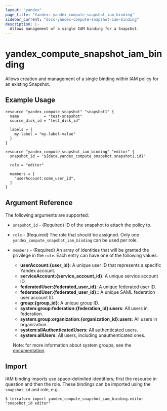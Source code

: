 ```yaml
---
layout: "yandex"
page_title: "Yandex: yandex_compute_snapshot_iam_binding"
sidebar_current: "docs-yandex-compute-snapshot-iam-binding"
description: |-
  Allows management of a single IAM binding for a Snapshot.
---
```


# yandex\_compute\_snapshot\_iam\_binding

Allows creation and management of a single binding within IAM policy for
an existing Snapshot.

## Example Usage

```hcl
resource "yandex_compute_snapshot" "snapshot1" {
  name           = "test-snapshot"
  source_disk_id = "test_disk_id"

  labels = {
    my-label = "my-label-value"
  }
}

resource "yandex_compute_snapshot_iam_binding" "editor" {
  snapshot_id = "${data.yandex_compute_snapshot.snapshot1.id}"

  role = "editor"

  members = [
    "userAccount:some_user_id",
  ]
}
```

## Argument Reference

The following arguments are supported:

* `snapshot_id` - (Required) ID of the snapshot to attach the policy to.

* `role` - (Required) The role that should be assigned. Only one
  `yandex_compute_snapshot_iam_binding` can be used per role.

* `members` - (Required) An array of identities that will be granted the privilege in the `role`.
  Each entry can have one of the following values:
    * **userAccount:{user_id}**: A unique user ID that represents a specific Yandex account.
    * **serviceAccount:{service_account_id}**: A unique service account ID.
    * **federatedUser:{federated_user_id}**: A unique federated user ID.
    * **federatedUser:{federated_user_id}:**: A unique SAML federation user account ID.
    * **group:{group_id}**: A unique group ID.
    * **system:group:federation:{federation_id}:users**: All users in federation.
    * **system:group:organization:{organization_id}:users**: All users in organization.
    * **system:allAuthenticatedUsers**: All authenticated users. 
    * **system:allUsers**: All users, including unauthenticated ones.

    Note: for more information about system groups, see the [documentation](https://cloud.yandex.com/docs/iam/concepts/access-control/system-group).

## Import

IAM binding imports use space-delimited identifiers; first the resource in question and then the role.
These bindings can be imported using the `snapshot_id` and role, e.g.

```
$ terraform import yandex_compute_snapshot_iam_binding.editor "snapshot_id editor"
```
